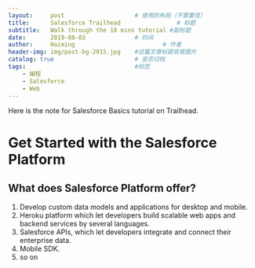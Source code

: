 ```yaml
---
layout:     post   				    # 使用的布局（不需要改）
title:      Salesforce Trailhead				# 标题 
subtitle:   Walk through the 18 mins tutorial #副标题
date:       2019-08-03 				# 时间
author:     Haiming 						# 作者
header-img: img/post-bg-2015.jpg 	#这篇文章标题背景图片
catalog: true 						# 是否归档
tags:								#标签
    - 编程
    - Salesforce
    - Web
---
```


Here is the note for Salesforce Basics tutorial on Trailhead.

# Get Started with the Salesforce Platform

## What does Salesforce Platform offer?

1. Develop custom data models and applications for desktop and mobile.
2. Heroku platform which let developers build scalable web apps and backend services by several languages.
3. Salesforce APIs, which let developers integrate and connect their enterprise data.
4. Mobile SDK.
5. so on 

